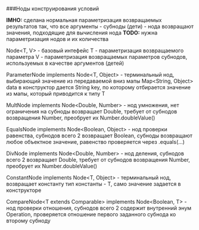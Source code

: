 ###Ноды конструирования условий

**IMHO:** сделана нормальная параметризация возвращаемых результатов так, что все аргументы - субноды (дети) - нода возвращают значения, подходящие для вычисления нода
**TODO:** нужна параметризация нодов и их количества

Node<T, V> - базовый интефейс
T - параметризация возвращаемого параметра
V - параметризация возвращаемых параметров субнодов, используемых в качестве аргументов (детей)

ParameterNode<T> implements Node<T, Object> - терминальный нод, выбирающий значение из передаваемой вниз мапы Map<String, Object> data
в конструктор дается String key, по которому отбирается значение из мапы, который приводится к типу T

MultNode implements Node<Double, Number> - нод умножения, нет ограничения на субноды
возвращает Double, требует от субнодов возвращения Number, преобрует их Number.doubleValue()

EqualsNode implements Node<Boolean, Object> - нод проверки равенства, субнодов всего 2
возвращает Boolean, субноды возвращают любое объектное значение, равенство проверяется через .equals(...)

DivNode implements Node<Double, Number> - нод деления, субнодов всего 2
возвращает Double, требует от субнодов возвращения Number, преобрует их Number.doubleValue()

ConstantNode<T> implements Node<T, Object> - терминальный нод, возвращает константу
тип константы - T, само значение задается в конструкторе

CompareNode<T extends Comparable<T>> implements Node<Boolean, T> - нод проверки отношения, субнодов всего 2
содержит внутренний энум Operation, проверяется отношение первого заданного субнода ко второму субноду